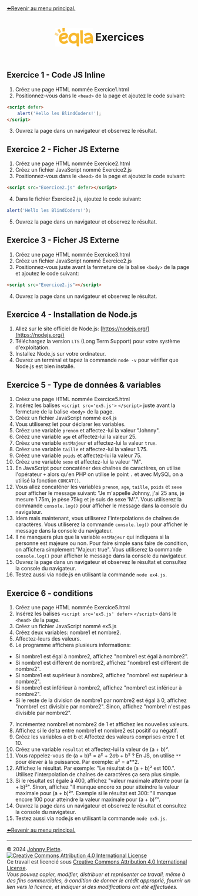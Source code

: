 [:arrow_left:Revenir au menu principal.](../README.md#sommaire)
<h1 id="sommaire" style="display: flex; align-items: center; justify-content: center;">
    <img src="/Assets/eqla.png" style="height:50px">
    &nbsp;Exercices
</h1>

<br/>

## Exercice 1 - Code JS Inline
1. Créez une page HTML nommée Exercice1.html
2. Positionnez-vous dans le `<head>` de la page et ajoutez le code suivant:
```html
<script defer>
    alert('Hello les BlindCoders!');
</script>
```
3. Ouvrez la page dans un navigateur et observez le résultat.

## Exercice 2 - Ficher JS Externe
1. Créez une page HTML nommée Exercice2.html
2. Créez un fichier JavaScript nommé Exercice2.js
3. Positionnez-vous dans le `<head>` de la page et ajoutez le code suivant:
```html
<script src="Exercice2.js" defer></script>
```
4. Dans le fichier Exercice2.js, ajoutez le code suivant:
```javascript
alert('Hello les BlindCoders!');
```
5. Ouvrez la page dans un navigateur et observez le résultat.

## Exercice 3 - Ficher JS Externe
1. Créez une page HTML nommée Exercice3.html
2. Créez un fichier JavaScript nommé Exercice2.js
3. Positionnez-vous juste avant la fermeture de la balise `<body>` de la page et ajoutez le code suivant:
```html
<script src="Exercice2.js"></script>
```
4. Ouvrez la page dans un navigateur et observez le résultat.

## Exercice 4 - Installation de Node.js
1. Allez sur le site officiel de Node.js: [https://nodejs.org/](https://nodejs.org/)
2. Téléchargez la version `LTS` (Long Term Support) pour votre système d'exploitation.
3. Installez Node.js sur votre ordinateur.
4. Ouvrez un terminal et tapez la commande `node -v` pour vérifier que Node.js est bien installé.


## Exercice 5 - Type de données & variables
1. Créez une page HTML nommée Exercice5.html
2. Insérez les balises `<script src='ex5.js'>` `</script>` juste avant la fermeture de la balise `<body>` de la page.
3. Créez un fichier JavaScript nommé ex4.js
4. Vous utiliserez let pour déclarer les variables.
4. Créez une variable `prenom` et affectez-lui la valeur "Johnny".
5. Créez une variable `age` et affectez-lui la valeur 25.
6. Créez une variable `estMajeur` et affectez-lui la valeur `true`.
7. Créez une variable `taille` et affectez-lui la valeur 1.75.
8. Créez une variable `poids` et affectez-lui la valeur 75.
9. Créez une variable `sexe` et affectez-lui la valeur "M".
10. En JavaScript pour concaténer des chaînes de caractères, on utilise l'opérateur `+` alors qu'en PHP on utilise le point `.` et avec MySQL on a utilisé la fonction `CONCAT()`.
11. Vous allez concaténer les variables `prenom`, `age`, `taille`, `poids` et `sexe` pour afficher le message suivant: "Je m'appelle Johnny, j'ai 25 ans, je mesure 1.75m, je pèse 75kg et je suis de sexe 'M'.". Vous utiliserez la commande `console.log()` pour afficher le message dans la console du navigateur.
12. Idem mais maintenant, vous utiliserez l'interpolations de chaînes de caractères. Vous utiliserez la commande `console.log()` pour afficher le message dans la console du navigateur.
12. Il ne manquera plus que la variable `estMajeur` qui indiquera si la personne est majeure ou non. Pour faire simple sans faire de condition, on affichera simplement:"Majeur: true". Vous utiliserez la commande `console.log()` pour afficher le message dans la console du navigateur.
13. Ouvrez la page dans un navigateur et observez le résultat et consultez la console du navigateur.
14. Testez aussi via node.js en utilisant la commande `node ex4.js`.

## Exercice 6 - conditions
1. Créez une page HTML nommée Exercice5.html
2. Insérez les balises `<script src='ex5.js' defer>` `</script>` dans le `<head>` de la page.
3. Créez un fichier JavaScript nommé ex5.js
4. Créez deux variables: nombre1 et nombre2.
5. Affectez-leurs des valeurs.
6. Le programme affichera plusieurs informations:
- Si nombre1 est égal à nombre2, affichez "nombre1 est égal à nombre2".
- Si nombre1 est différent de nombre2, affichez "nombre1 est différent de nombre2".
- Si nombre1 est supérieur à nombre2, affichez "nombre1 est supérieur à nombre2".
- Si nombre1 est inférieur à nombre2, affichez "nombre1 est inférieur à nombre2".
- Si le reste de la division de nombre1 par nombre2 est égal à 0, affichez "nombre1 est divisible par nombre2". Sinon, affichez "nombre1 n'est pas divisible par nombre2".
7. Incrémentez nombre1 et nombre2 de 1 et affichez les nouvelles valeurs.
8. Affichez si le delta entre nombre1 et nombre2 est positif ou négatif.
9. Créez les variables a et b et Affectez des valeurs comprises entre 1 et 10.
10. Créez une variable `resultat` et affectez-lui la valeur de (a + b)².
11. Vous rappelez-vous de (a + b)² = a² + 2*a*b + b² ? En JS, on utilise `**` pour élever à la puissance. Par exemple: a² = a**2.
12. Affichez le résultat. Par exemple: "Le résultat de (a + b)² est 100.". Utilisez l'interpolation de chaînes de caractères ça sera plus simple.
13. Si le résultat est égale à 400, affichez "valeur maximale atteinte pour (a + b)²". Sinon, affichez "Il manque encore xx pour atteindre la valeur maximale pour (a + b)²". Exemple si le résultat est 300: "Il manque encore 100 pour atteindre la valeur maximale pour (a + b)²".
13. Ouvrez la page dans un navigateur et observez le résultat et consultez la console du navigateur.
14. Testez aussi via node.js en utilisant la commande `node ex5.js`.









[:arrow_left:Revenir au menu principal.](../README.md#sommaire)

--- 
&copy; 2024 [Johnny Piette](https://github.com/ZamBoyle).  
[![Creative Commons Attribution 4.0 International License](https://i.creativecommons.org/l/by/4.0/88x31.png)](https://creativecommons.org/licenses/by/4.0/)  
Ce travail est licencié sous [Creative Commons Attribution 4.0 International License](https://creativecommons.org/licenses/by/4.0/).   
_Vous pouvez copier, modifier, distribuer et représenter ce travail, même à des fins commerciales, à condition de donner le crédit approprié, fournir un lien vers la licence, et indiquer si des modifications ont été effectuées._
